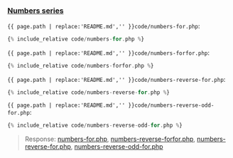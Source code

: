 ### [Numbers series](code.zip)

`{{ page.path | replace:'README.md','' }}code/numbers-for.php`:

```php
{% include_relative code/numbers-for.php %}
```

`{{ page.path | replace:'README.md','' }}code/numbers-forfor.php`:

```php
{% include_relative code/numbers-forfor.php %}
```

`{{ page.path | replace:'README.md','' }}code/numbers-reverse-for.php`:

```php
{% include_relative code/numbers-reverse-for.php %}
```

`{{ page.path | replace:'README.md','' }}code/numbers-reverse-odd-for.php`:

```php
{% include_relative code/numbers-reverse-odd-for.php %}
```

> Response: [numbers-for.php](response/numbers-for.php), [numbers-reverse-forfor.php](response/numbers-reverse-forfor.php), [numbers-reverse-for.php](response/numbers-reverse-for.php), [numbers-reverse-odd-for.php](response/numbers-reverse-odd-for.php)
